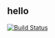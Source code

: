 ## hello

[![Build Status](http://ci.rockybars.com/buildStatus/icon?job=rockybars/hello/master)](http://ci.rockybars.com/job/rockybars/hello/master)
